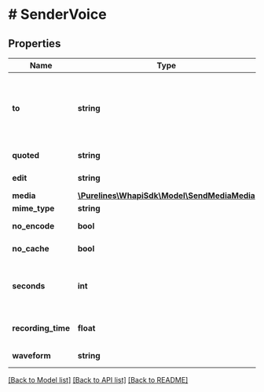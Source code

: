 # # SenderVoice

## Properties

Name | Type | Description | Notes
------------ | ------------- | ------------- | -------------
**to** | **string** | Use the phone number or [Chat ID](https://support.whapi.cloud/help-desk/faq/chat-id.-what-is-it-and-how-to-get-it) of the contact/group/channel to which you want to send the message. Use [Get groups](https://whapi.readme.io/reference/getgroups) to get the group ID. |
**quoted** | **string** | Message ID of the message to be quoted | [optional]
**edit** | **string** | Message ID of the message to be edited | [optional]
**media** | [**\Purelines\WhapiSdk\Model\SendMediaMedia**](SendMediaMedia.md) |  |
**mime_type** | **string** | Mime type of media | [optional]
**no_encode** | **bool** | Do not use our encoding | [optional]
**no_cache** | **bool** | Do not use the cache in a request | [optional]
**seconds** | **int** | Optional. For audio files, this field indicates the duration of the audio file in seconds. | [optional]
**recording_time** | **float** | Time in seconds to simulate recording voice | [optional] [default to 0]
**waveform** | **string** | Voice message waveform | [optional]

[[Back to Model list]](../../README.md#models) [[Back to API list]](../../README.md#endpoints) [[Back to README]](../../README.md)
